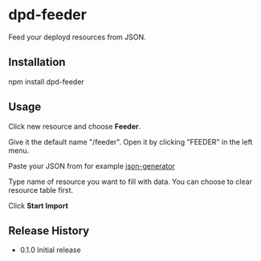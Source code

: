 dpd-feeder
==========

Feed your deployd resources from JSON.

## Installation

  npm install dpd-feeder

## Usage

  Click new resource and choose **Feeder**.

  Give it the default name "/feeder". Open it by clicking "FEEDER" in the left menu.

  Paste your JSON from for example [json-generator](http://www.json-generator.com/)
  
  Type name of resource you want to fill with data. You can choose to clear resource table first.
  
  Click **Start Import**


## Release History

* 0.1.0 Initial release